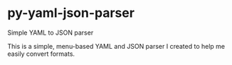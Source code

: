 # py-yaml-json-parser
Simple YAML to JSON parser

This is a simple, menu-based YAML and JSON parser I created to help me easily convert formats.
